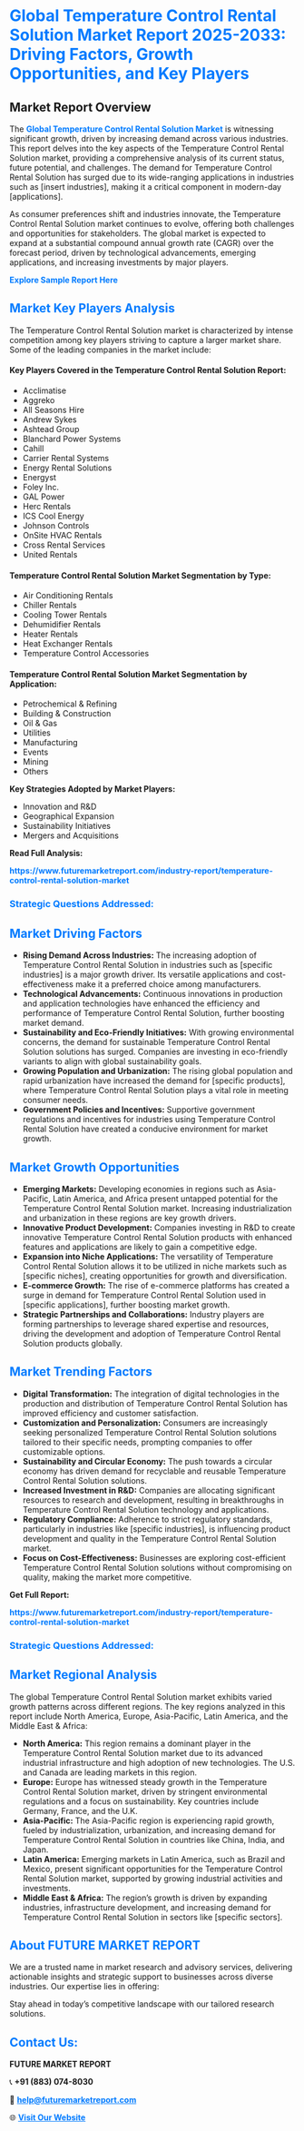 <h1 style="color: #007BFF;">Global Temperature Control Rental Solution Market Report 2025-2033: Driving Factors, Growth Opportunities, and Key Players</h1>

<section id="overview">
<h2>Market Report Overview</h2>
<p>The <a href="https://www.futuremarketreport.com/industry-report/temperature-control-rental-solution-market" style="color: #007BFF; text-decoration: none;"><strong>Global Temperature Control Rental Solution Market</strong></a> is witnessing significant growth, driven by increasing demand across various industries. This report delves into the key aspects of the Temperature Control Rental Solution market, providing a comprehensive analysis of its current status, future potential, and challenges. The demand for Temperature Control Rental Solution has surged due to its wide-ranging applications in industries such as [insert industries], making it a critical component in modern-day [applications].</p>
<p>As consumer preferences shift and industries innovate, the Temperature Control Rental Solution market continues to evolve, offering both challenges and opportunities for stakeholders. The global market is expected to expand at a substantial compound annual growth rate (CAGR) over the forecast period, driven by technological advancements, emerging applications, and increasing investments by major players.</p>
</section>

<section id="overview">
<p><a href="https://www.futuremarketreport.com/request-sample/reportId=59093" style="color: #007BFF; text-decoration: none;"><strong>Explore Sample Report Here</strong></a></p>
</section>

<section id="key-players">
<h2 style="color: #007BFF;">Market Key Players Analysis</h2>
<p>The Temperature Control Rental Solution market is characterized by intense competition among key players striving to capture a larger market share. Some of the leading companies in the market include:</p>
<h4>Key Players Covered in the Temperature Control Rental Solution Report:</h4>
<ul><li>Acclimatise</li><li>Aggreko</li><li>All Seasons Hire</li><li>Andrew Sykes</li><li>Ashtead Group</li><li>Blanchard Power Systems</li><li>Cahill</li><li>Carrier Rental Systems</li><li>Energy Rental Solutions</li><li>Energyst</li><li>Foley Inc.</li><li>GAL Power</li><li>Herc Rentals</li><li>ICS Cool Energy</li><li>Johnson Controls</li><li>OnSite HVAC Rentals</li><li>Cross Rental Services</li><li>United Rentals</li></ul>
<h4>Temperature Control Rental Solution Market Segmentation by Type:</h4>
<ul><li>Air Conditioning Rentals</li><li>Chiller Rentals</li><li>Cooling Tower Rentals</li><li>Dehumidifier Rentals</li><li>Heater Rentals</li><li>Heat Exchanger Rentals</li><li>Temperature Control Accessories</li></ul>

<h4>Temperature Control Rental Solution Market Segmentation by Application:</h4>
<ul><li>Petrochemical &amp; Refining</li><li>Building &amp; Construction</li><li>Oil &amp; Gas</li><li>Utilities</li><li>Manufacturing</li><li>Events</li><li>Mining</li><li>Others</li></ul>
<p><strong>Key Strategies Adopted by Market Players:</strong></p>
<ul>
<li>Innovation and R&D</li>
<li>Geographical Expansion</li>
<li>Sustainability Initiatives</li>
<li>Mergers and Acquisitions</li>
</ul>
</section>

<section>
<p><strong>Read Full Analysis: </strong></p><a href="https://www.futuremarketreport.com/industry-report/temperature-control-rental-solution-market" style="color: #007BFF; text-decoration: none;"><strong>https://www.futuremarketreport.com/industry-report/temperature-control-rental-solution-market</strong></a>
<h3 style="color: #007BFF;">Strategic Questions Addressed:</h3>
</section>

<section id="driving-factors">
<h2 style="color: #007BFF;">Market Driving Factors</h2>
<ul>
<li><strong>Rising Demand Across Industries:</strong> The increasing adoption of Temperature Control Rental Solution in industries such as [specific industries] is a major growth driver. Its versatile applications and cost-effectiveness make it a preferred choice among manufacturers.</li>
<li><strong>Technological Advancements:</strong> Continuous innovations in production and application technologies have enhanced the efficiency and performance of Temperature Control Rental Solution, further boosting market demand.</li>
<li><strong>Sustainability and Eco-Friendly Initiatives:</strong> With growing environmental concerns, the demand for sustainable Temperature Control Rental Solution solutions has surged. Companies are investing in eco-friendly variants to align with global sustainability goals.</li>
<li><strong>Growing Population and Urbanization:</strong> The rising global population and rapid urbanization have increased the demand for [specific products], where Temperature Control Rental Solution plays a vital role in meeting consumer needs.</li>
<li><strong>Government Policies and Incentives:</strong> Supportive government regulations and incentives for industries using Temperature Control Rental Solution have created a conducive environment for market growth.</li>
</ul>
</section>

<section id="growth-opportunities">
<h2 style="color: #007BFF;">Market Growth Opportunities</h2>
<ul>
<li><strong>Emerging Markets:</strong> Developing economies in regions such as Asia-Pacific, Latin America, and Africa present untapped potential for the Temperature Control Rental Solution market. Increasing industrialization and urbanization in these regions are key growth drivers.</li>
<li><strong>Innovative Product Development:</strong> Companies investing in R&D to create innovative Temperature Control Rental Solution products with enhanced features and applications are likely to gain a competitive edge.</li>
<li><strong>Expansion into Niche Applications:</strong> The versatility of Temperature Control Rental Solution allows it to be utilized in niche markets such as [specific niches], creating opportunities for growth and diversification.</li>
<li><strong>E-commerce Growth:</strong> The rise of e-commerce platforms has created a surge in demand for Temperature Control Rental Solution used in [specific applications], further boosting market growth.</li>
<li><strong>Strategic Partnerships and Collaborations:</strong> Industry players are forming partnerships to leverage shared expertise and resources, driving the development and adoption of Temperature Control Rental Solution products globally.</li>
</ul>
</section>

<section id="trending-factors">
<h2 style="color: #007BFF;">Market Trending Factors</h2>
<ul>
<li><strong>Digital Transformation:</strong> The integration of digital technologies in the production and distribution of Temperature Control Rental Solution has improved efficiency and customer satisfaction.</li>
<li><strong>Customization and Personalization:</strong> Consumers are increasingly seeking personalized Temperature Control Rental Solution solutions tailored to their specific needs, prompting companies to offer customizable options.</li>
<li><strong>Sustainability and Circular Economy:</strong> The push towards a circular economy has driven demand for recyclable and reusable Temperature Control Rental Solution solutions.</li>
<li><strong>Increased Investment in R&D:</strong> Companies are allocating significant resources to research and development, resulting in breakthroughs in Temperature Control Rental Solution technology and applications.</li>
<li><strong>Regulatory Compliance:</strong> Adherence to strict regulatory standards, particularly in industries like [specific industries], is influencing product development and quality in the Temperature Control Rental Solution market.</li>
<li><strong>Focus on Cost-Effectiveness:</strong> Businesses are exploring cost-efficient Temperature Control Rental Solution solutions without compromising on quality, making the market more competitive.</li>
</ul>
</section>

<section>
<p><strong>Get Full Report: </strong></p><a href="https://www.futuremarketreport.com/industry-report/temperature-control-rental-solution-market" style="color: #007BFF; text-decoration: none;"><strong>https://www.futuremarketreport.com/industry-report/temperature-control-rental-solution-market</strong></a>
<h3 style="color: #007BFF;">Strategic Questions Addressed:</h3>
</section>


<section id="regional-analysis">
<h2 style="color: #007BFF;">Market Regional Analysis</h2>
<p>The global Temperature Control Rental Solution market exhibits varied growth patterns across different regions. The key regions analyzed in this report include North America, Europe, Asia-Pacific, Latin America, and the Middle East & Africa:</p>
<ul>
<li><strong>North America:</strong> This region remains a dominant player in the Temperature Control Rental Solution market due to its advanced industrial infrastructure and high adoption of new technologies. The U.S. and Canada are leading markets in this region.</li>
<li><strong>Europe:</strong> Europe has witnessed steady growth in the Temperature Control Rental Solution market, driven by stringent environmental regulations and a focus on sustainability. Key countries include Germany, France, and the U.K.</li>
<li><strong>Asia-Pacific:</strong> The Asia-Pacific region is experiencing rapid growth, fueled by industrialization, urbanization, and increasing demand for Temperature Control Rental Solution in countries like China, India, and Japan.</li>
<li><strong>Latin America:</strong> Emerging markets in Latin America, such as Brazil and Mexico, present significant opportunities for the Temperature Control Rental Solution market, supported by growing industrial activities and investments.</li>
<li><strong>Middle East & Africa:</strong> The region’s growth is driven by expanding industries, infrastructure development, and increasing demand for Temperature Control Rental Solution in sectors like [specific sectors].</li>
</ul>
</section>

<footer>
<h2 style="color: #007BFF;">About FUTURE MARKET REPORT</h2>
<p>We are a trusted name in market research and advisory services, delivering actionable insights and strategic support to businesses across diverse industries. Our expertise lies in offering:</p>

<p>Stay ahead in today’s competitive landscape with our tailored research solutions.</p>

<h2 style="color: #007BFF;">Contact Us:</h2>
<p><strong>FUTURE MARKET REPORT</strong></p>
<p>📞 <strong>+91 (883) 074-8030</strong></p>
<p>📧 <strong><a href="mailto:help@futuremarketreport.com" style="color: #007BFF;">help@futuremarketreport.com</a></strong></p>
<p>🌐 <strong><a href="https://www.futuremarketreport.com/" style="color: #007BFF;">Visit Our Website</a></strong></p>
</footer>
